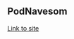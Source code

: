 ## PodNavesom

[Link to site](https://reservoir-pages.github.io/PodNavesom/ "Сайт размещен на GitHub Pages")
